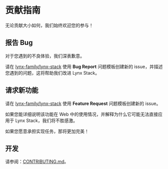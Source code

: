 # 贡献指南

无论贡献大小如何，我们始终欢迎您的参与！

## 报告 Bug

对于您遇到的不良体验，我们深表歉意。

请在 [lynx-family/lynx-stack](https://github.com/lynx-family/lynx-stack/issues/new/choose) 使用 **Bug Report** 问题模板创建新的 issue，并描述您遇到的问题，这将帮助我们改进 Lynx Stack。

## 请求新功能

请在 [lynx-family/lynx-stack](https://github.com/lynx-family/lynx-stack/issues/new/choose) 使用 **Feature Request** 问题模板创建新的 issue。

如果您能详细说明该功能在 Web 中的使用情况，并解释为什么它可能无法直接应用于 Lynx Stack，我们将不胜感激。

如果您愿意承担实现任务，那将更加完美！

## 开发

请参阅：[CONTRIBUTING.md]。

[CONTRIBUTING.md]: https://github.com/lynx-family/lynx-stack/blob/main/CONTRIBUTING.md

